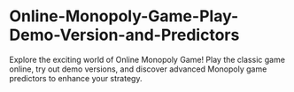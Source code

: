 # Online-Monopoly-Game-Play-Demo-Version-and-Predictors
Explore the exciting world of Online Monopoly Game! Play the classic game online, try out demo versions, and discover advanced Monopoly game predictors to enhance your strategy.
